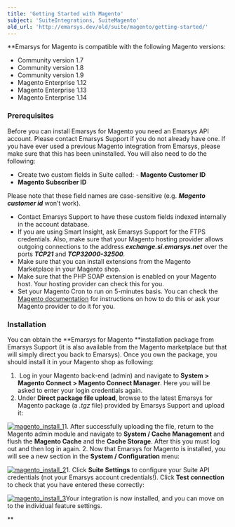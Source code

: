 ```yaml
---
title: 'Getting Started with Magento'
subject: 'SuiteIntegrations, SuiteMagento'
old_url: 'http://emarsys.dev/old/suite/magento/getting-started/'
---
```


**Emarsys for Magento is compatible with the following Magento versions:

- Community version 1.7
- Community version 1.8
- Community version 1.9
- Magento Enterprise 1.12
- Magento Enterprise 1.13
- Magento Enterprise 1.14

### Prerequisites

 Before you can install Emarsys for Magento you need an Emarsys API account. Please contact Emarsys Support if you do not already have one. If you have ever used a previous Magento integration from Emarsys, please make sure that this has been uninstalled. You will also need to do the following:

- Create two custom fields in Suite called: - **Magento Customer ID**
- **Magento Subscriber ID**

Please note that these field names are case-sensitive (e.g. ***Magento customer id*** won’t work).

- Contact Emarsys Support to have these custom fields indexed internally in the account database.
- If you are using Smart Insight, ask Emarsys Support for the FTPS credentials. Also, make sure that your Magento hosting provider allows outgoing connections to the address ***exchange.si.emarsys.net*** over the ports ***TCP21*** and ***TCP32000-32500**.*
- Make sure that you can install extensions from the Magento Marketplace in your Magento shop.
- Make sure that the PHP SOAP extension is enabled on your Magento host. Your hosting provider can check this for you.
- Set your Magento Cron to run on 5-minutes basis. You can check the [Magento documentation](http://magento.com/help/documentation) for instructions on how to do this or ask your Magento provider to do it for you.

### Installation

 You can obtain the **Emarsys for Magento **installation package from Emarsys Support (it is also available from the Magento marketplace but that will simply direct you back to Emarsys). Once you own the package, you should install it in your Magento shop as following:

1.  Log in your Magento back-end (admin) and navigate to **System > Magento Connect > Magento Connect Manager**. Here you will be asked to enter your login credentials again.
2. Under **Direct package file upload**, browse to the latest Emarsys for Magento package (a *.tgz* file) provided by Emarsys Support and upload it:
 
[![magento_install_1](/assets/images/2015/07/magento_install_1-300x184.png)](/assets/images/2015/07/magento_install_1.png)1. After successfully uploading the file, return to the Magento admin module and navigate to **System / Cache Management** and flush the **Magento Cache** and the **Cache Storage**. After this you must log out and then log in again.
2. Now that Emarsys for Magento is installed, you will see a new section in the **System / Configuration** menu:
 
[![magento_install_2](/assets/images/2015/07/magento_install_21-273x300.png)](/assets/images/2015/07/magento_install_21.png)1. Click **Suite Settings** to configure your Suite API credentials (not your Emarsys account credentials!). Click **Test connection** to check that you have entered these correctly:
 
[![magento_install_3](/assets/images/2015/07/magento_install_3-300x132.png)](/assets/images/2015/07/magento_install_3.png)Your integration is now installed, and you can move on to the individual feature settings.

**